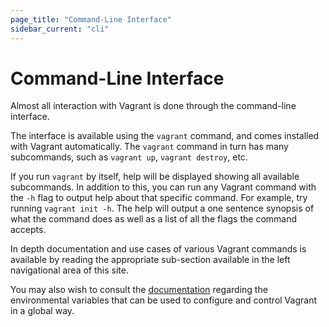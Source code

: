 ```yaml
---
page_title: "Command-Line Interface"
sidebar_current: "cli"
---
```


# Command-Line Interface

Almost all interaction with Vagrant is done through the command-line
interface.

The interface is available using the `vagrant` command, and comes installed
with Vagrant automatically. The `vagrant` command in turn has many subcommands,
such as `vagrant up`, `vagrant destroy`, etc.

If you run `vagrant` by itself, help will be displayed showing all available
subcommands. In addition to this, you can run any Vagrant command with the
`-h` flag to output help about that specific command. For example, try
running `vagrant init -h`. The help will output a one sentence synopsis of
what the command does as well as a list of all the flags the command
accepts.

In depth documentation and use cases of various Vagrant commands is
available by reading the appropriate sub-section available in the left
navigational area of this site.

You may also wish to consult the
[documentation](/v2/other/environmental-variables.html) regarding the
environmental variables that can be used to configure and control
Vagrant in a global way.
